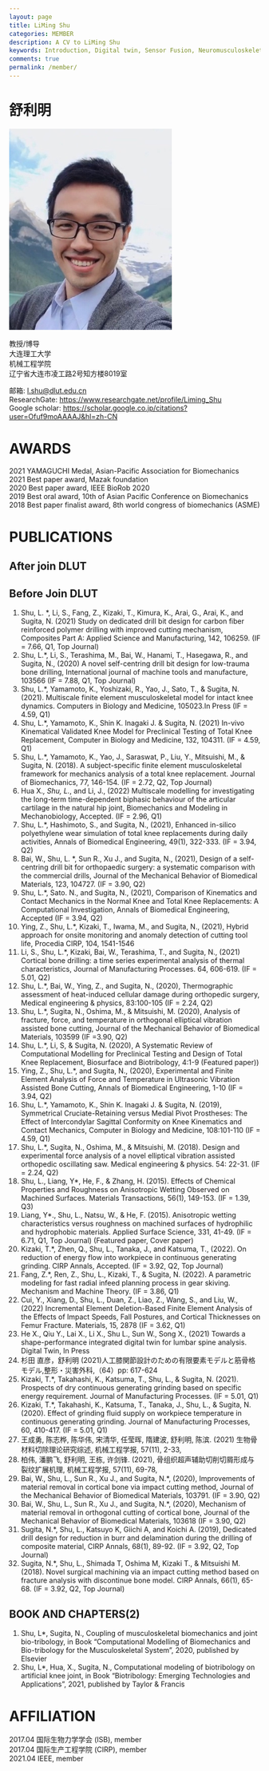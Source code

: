 ```yaml
---
layout: page
title: LiMing Shu
categories: MEMBER
description: A CV to LiMing Shu
keywords: Introduction, Digital twin, Sensor Fusion, Neuromusculoskeletal modelling, human movement, prosthesis
comments: true
permalink: /member/
---
```


# 舒利明

![](/images/posts/shuliming.png)

教授/博导  
大连理工大学  
机械工程学院  
辽宁省大连市凌工路2号知方楼8019室 


邮箱:  <l.shu@dlut.edu.cn>  
ResearchGate:  <https://www.researchgate.net/profile/Liming_Shu>  
Google scholar:  <https://scholar.google.co.jp/citations?user=Ofuf9moAAAAJ&hl=zh-CN>  


# AWARDS

2021		YAMAGUCHI Medal, Asian-Pacific Association for Biomechanics  
2021		Best paper award, Mazak foundation  
2020		Best paper award, IEEE BioRob 2020  
2019	            Best oral award, 10th of Asian Pacific Conference on Biomechanics  
2018	            Best paper finalist award, 8th world congress of biomechanics (ASME)  


# PUBLICATIONS

## After join DLUT




## Before Join DLUT

1.	Shu, L. *, Li, S., Fang, Z., Kizaki, T., Kimura, K., Arai, G., Arai, K., and Sugita, N. (2021) Study on dedicated drill bit design for carbon fiber reinforced polymer drilling with improved cutting mechanism, Composites Part A: Applied Science and Manufacturing, 142, 106259. (IF = 7.66, Q1, Top Journal) 
2.	Shu, L.*, Li, S., Terashima, M., Bai, W., Hanami, T., Hasegawa, R., and Sugita, N., (2020) A novel self-centring drill bit design for low-trauma bone drilling, International journal of machine tools and manufacture, 103566 (IF = 7.88, Q1, Top Journal)
3.	Shu, L.*, Yamamoto, K., Yoshizaki, R., Yao, J., Sato, T., & Sugita, N. (2021). Multiscale finite element musculoskeletal model for intact knee dynamics. Computers in Biology and Medicine, 105023.In Press (IF = 4.59, Q1)
4.	Shu, L.*, Yamamoto, K., Shin K. Inagaki J. & Sugita, N. (2021) In-vivo Kinematical Validated Knee Model for Preclinical Testing of Total Knee Replacement, Computer in Biology and Medicine, 132, 104311. (IF = 4.59, Q1)
5.	Shu, L.*, Yamamoto, K., Yao, J., Saraswat, P., Liu, Y., Mitsuishi, M., & Sugita, N. (2018). A subject-specific finite element musculoskeletal framework for mechanics analysis of a total knee replacement. Journal of Biomechanics, 77, 146-154. (IF = 2.72, Q2, Top Journal)
6.	Hua X.*, Shu, L.*, and Li, J., (2022) Multiscale modelling for investigating the long-term time-dependent biphasic behaviour of the articular cartilage in the natural hip joint, Biomechanics and Modeling in Mechanobiology, Accepted. (IF = 2.96, Q1)
7.	Shu, L.*, Hashimoto, S., and Sugita, N., (2021), Enhanced in-silico polyethylene wear simulation of total knee replacements during daily activities, Annals of Biomedical Engineering, 49(1), 322-333. (IF = 3.94, Q2)
8.	Bai, W., Shu, L. *, Sun R., Xu J., and Sugita, N., (2021), Design of a self-centring drill bit for orthopaedic surgery: a systematic comparison with the commercial drills, Journal of the Mechanical Behavior of Biomedical Materials, 123, 104727. (IF = 3.90, Q2)
9.	Shu, L.*, Sato. N., and Sugita, N., (2021), Comparison of Kinematics and Contact Mechanics in the Normal Knee and Total Knee Replacements: A Computational Investigation, Annals of Biomedical Engineering, Accepted (IF = 3.94, Q2)
10.	Ying, Z., Shu, L.*, Kizaki, T., Iwama, M., and Sugita, N., (2021), Hybrid approach for onsite monitoring and anomaly detection of cutting tool life, Procedia CIRP, 104, 1541-1546 
11.	Li, S., Shu, L.*, Kizaki, Bai, W., Terashima, T., and Sugita, N., (2021) Cortical bone drilling: a time series experimental analysis of thermal characteristics, Journal of Manufacturing Processes. 64, 606-619. (IF = 5.01, Q2)
12.	Shu, L.*, Bai, W., Ying, Z., and Sugita, N., (2020), Thermographic assessment of heat-induced cellular damage during orthopedic surgery, Medical engineering & physics, 83:100-105 (IF = 2.24, Q2)
13.	Shu, L.*, Sugita, N., Oshima, M., & Mitsuishi, M. (2020), Analysis of fracture, force, and temperature in orthogonal elliptical vibration assisted bone cutting, Journal of the Mechanical Behavior of Biomedical Materials, 103599 (IF =3.90, Q2)
14.	Shu, L.*, Li, S, & Sugita, N. (2020), A Systematic Review of Computational Modelling for Preclinical Testing and Design of Total Knee Replacement, Biosurface and Biotribology, 4:1-9 (Featured paper)) 
15.	Ying, Z., Shu, L.*, and Sugita, N., (2020), Experimental and Finite Element Analysis of Force and Temperature in Ultrasonic Vibration Assisted Bone Cutting, Annals of Biomedical Engineering, 1-10 (IF = 3.94, Q2)
16.	Shu, L.*, Yamamoto, K., Shin K. Inagaki J. & Sugita, N. (2019), Symmetrical Cruciate-Retaining versus Medial Pivot Prostheses: The Effect of Intercondylar Sagittal Conformity on Knee Kinematics and Contact Mechanics, Computer in Biology and Medicine, 108:101-110 (IF = 4.59, Q1)
17.	Shu, L.*, Sugita, N., Oshima, M., & Mitsuishi, M. (2018). Design and experimental force analysis of a novel elliptical vibration assisted orthopedic oscillating saw. Medical engineering & physics. 54: 22-31. (IF = 2.24, Q2)
18.	Shu, L., Liang, Y*, He, F., & Zhang, H. (2015). Effects of Chemical Properties and Roughness on Anisotropic Wetting Observed on Machined Surfaces. Materials Transactions, 56(1), 149-153. (IF = 1.39, Q3)
19.	Liang, Y*., Shu, L., Natsu, W., & He, F. (2015). Anisotropic wetting characteristics versus roughness on machined surfaces of hydrophilic and hydrophobic materials. Applied Surface Science, 331, 41-49. (IF = 6.71, Q1, Top Journal) (Featured paper, Cover paper)
20.	Kizaki, T.*, Zhen, Q., Shu, L., Tanaka, J., and Katsuma, T., (2022). On reduction of energy flow into workpiece in continuous generating grinding. CIRP Annals, Accepted. (IF = 3.92, Q2, Top Journal)
21.	Fang, Z.*, Ren, Z., Shu, L., Kizaki, T., & Sugita, N. (2022). A parametric modeling for fast radial infeed planning process in gear skiving. Mechanism and Machine Theory. (IF = 3.86, Q1)
22.	Cui, Y., Xiang, D., Shu, L., Duan, Z., Liao, Z., Wang, S., and Liu, W., (2022) Incremental Element Deletion-Based Finite Element Analysis of the Effects of Impact Speeds, Fall Postures, and Cortical Thicknesses on Femur Fracture. Materials, 15, 2878 (IF = 3.62, Q1)
23.	He X., Qiu Y., Lai X., Li X., Shu L., Sun W., Song X., (2021) Towards a shape-performance integrated digital twin for lumbar spine analysis. Digital Twin, In Press
24.	杉田 直彦，舒利明 (2021)人工膝関節設計のための有限要素モデルと筋骨格モデル,整形・災害外科,（64）pp: 617-624
25.	Kizaki, T.*, Takahashi, K., Katsuma, T., Shu, L., & Sugita, N. (2021). Prospects of dry continuous generating grinding based on specific energy requirement. Journal of Manufacturing Processes. (IF = 5.01, Q1)
26.	Kizaki, T.*, Takahashi, K., Katsuma, T., Tanaka, J., Shu, L., & Sugita, N. (2020). Effect of grinding fluid supply on workpiece temperature in continuous generating grinding. Journal of Manufacturing Processes, 60, 410-417. (IF = 5.01, Q1)
27.	王成勇, 陈志桦, 陈华伟, 宋清华, 任莹晖, 隋建波, 舒利明, 陈滨. (2021) 生物骨材料切除理论研究综述, 机械工程学报, 57(11), 2-33, 
28.	柏伟, 潘鹏飞, 舒利明, 王栋, 许剑锋. (2021), 骨组织超声辅助切削切屑形成与裂纹扩展机理, 机械工程学报, 57(11), 69-78,
29.	Bai, W., Shu, L., Sun R., Xu J., and Sugita, N.*, (2020), Improvements of material removal in cortical bone via impact cutting method, Journal of the Mechanical Behavior of Biomedical Materials, 103791. (IF = 3.90, Q2)
30.	Bai, W., Shu, L., Sun R., Xu J., and Sugita, N.*, (2020), Mechanism of material removal in orthogonal cutting of cortical bone, Journal of the Mechanical Behavior of Biomedical Materials, 103618 (IF = 3.90, Q2)
31.	Sugita, N.*, Shu, L., Katsuyo K, Giichi A, and Koichi A. (2019), Dedicated drill design for reduction in burr and delamination during the drilling of composite material, CIRP Annals, 68(1), 89-92. (IF = 3.92, Q2, Top Journal)
32.	Sugita, N.*, Shu, L., Shimada T, Oshima M, Kizaki T., & Mitsuishi M. (2018). Novel surgical machining via an impact cutting method based on fracture analysis with discontinue bone model. CIRP Annals, 66(1), 65-68. (IF = 3.92, Q2, Top Journal)


## BOOK AND CHAPTERS(2)
1.	Shu, L*, Sugita, N., Coupling of musculoskeletal biomechanics and joint bio-tribology, in Book “Computational Modelling of Biomechanics and Bio-tribology for the Musculoskeletal System”, 2020, published by Elsevier
2.	Shu, L*, Hua, X., Sugita, N., Computational modeling of biotribology on artificial knee joint, in Book “Biotribology: Emerging Technologies and Applications”, 2021, published by Taylor & Francis

# AFFILIATION

2017.04                       国际生物力学学会 (ISB), member  
2017.04                       国际生产工程学院 (CIRP), member  
2021.04                       IEEE, member  

